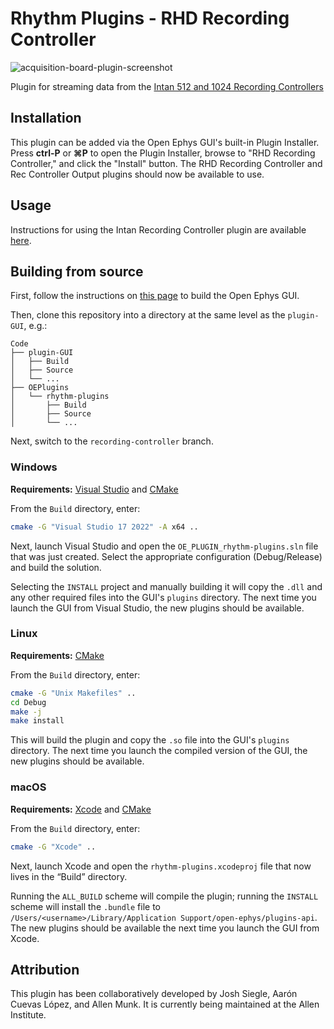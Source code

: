 # Rhythm Plugins - RHD Recording Controller

![acquisition-board-plugin-screenshot](Resources/acquisition-board-plugin.png)

Plugin for streaming data from the [Intan 512 and 1024 Recording Controllers](https://intantech.com/RHD_controllers.html)

## Installation

This plugin can be added via the Open Ephys GUI's built-in Plugin Installer. Press **ctrl-P** or **⌘P** to open the Plugin Installer, browse to "RHD Recording Controller," and click the "Install" button. The RHD Recording Controller and Rec Controller Output plugins should now be available to use.

## Usage

Instructions for using the Intan Recording Controller plugin are available [here](https://open-ephys.github.io/gui-docs/User-Manual/Plugins/Rhythm-Plugins.html).

## Building from source

First, follow the instructions on [this page](https://open-ephys.github.io/gui-docs/Developer-Guide/Compiling-the-GUI.html) to build the Open Ephys GUI.

Then, clone this repository into a directory at the same level as the `plugin-GUI`, e.g.:
 
```
Code
├── plugin-GUI
│   ├── Build
│   ├── Source
│   └── ...
├── OEPlugins
│   └── rhythm-plugins
│       ├── Build
│       ├── Source
│       └── ...
```

Next, switch to the `recording-controller` branch.

### Windows

**Requirements:** [Visual Studio](https://visualstudio.microsoft.com/) and [CMake](https://cmake.org/install/)

From the `Build` directory, enter:

```bash
cmake -G "Visual Studio 17 2022" -A x64 ..
```

Next, launch Visual Studio and open the `OE_PLUGIN_rhythm-plugins.sln` file that was just created. Select the appropriate configuration (Debug/Release) and build the solution.

Selecting the `INSTALL` project and manually building it will copy the `.dll` and any other required files into the GUI's `plugins` directory. The next time you launch the GUI from Visual Studio, the new plugins should be available.


### Linux

**Requirements:** [CMake](https://cmake.org/install/)

From the `Build` directory, enter:

```bash
cmake -G "Unix Makefiles" ..
cd Debug
make -j
make install
```

This will build the plugin and copy the `.so` file into the GUI's `plugins` directory. The next time you launch the compiled version of the GUI, the new plugins should be available.


### macOS

**Requirements:** [Xcode](https://developer.apple.com/xcode/) and [CMake](https://cmake.org/install/)

From the `Build` directory, enter:

```bash
cmake -G "Xcode" ..
```

Next, launch Xcode and open the `rhythm-plugins.xcodeproj` file that now lives in the “Build” directory.

Running the `ALL_BUILD` scheme will compile the plugin; running the `INSTALL` scheme will install the `.bundle` file to `/Users/<username>/Library/Application Support/open-ephys/plugins-api`. The new plugins should be available the next time you launch the GUI from Xcode.



## Attribution

This plugin has been collaboratively developed by Josh Siegle, Aarón Cuevas López, and Allen Munk. It is currently being maintained at the Allen Institute.
